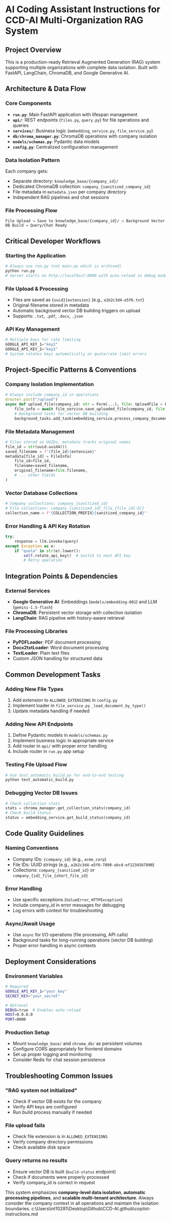 # AI Coding Assistant Instructions for CCD-AI Multi-Organization RAG System

## Project Overview
This is a production-ready Retrieval Augmented Generation (RAG) system supporting multiple organizations with complete data isolation. Built with FastAPI, LangChain, ChromaDB, and Google Generative AI.

## Architecture & Data Flow

### Core Components
- **`run.py`**: Main FastAPI application with lifespan management
- **`api/`**: REST endpoints (`files.py`, `query.py`) for file operations and queries
- **`services/`**: Business logic (`embedding_service.py`, `file_service.py`)
- **`db/chroma_manager.py`**: ChromaDB operations with company isolation
- **`models/schemas.py`**: Pydantic data models
- **`config.py`**: Centralized configuration management

### Data Isolation Pattern
Each company gets:
- Separate directory: `knowledge_base/{company_id}/`
- Dedicated ChromaDB collection: `company_{sanitized_company_id}`
- File metadata in `metadata.json` per company directory
- Independent RAG pipelines and chat sessions

### File Processing Flow
```
File Upload → Save to knowledge_base/{company_id}/ → Background Vector DB Build → Query/Chat Ready
```

## Critical Developer Workflows

### Starting the Application
```bash
# Always use run.py (not main.py which is archived)
python run.py
# Server starts on http://localhost:8000 with auto-reload in debug mode
```

### File Upload & Processing
- Files are saved as `{uuid}{extension}` (e.g., `a1b2c3d4-e5f6.txt`)
- Original filename stored in metadata
- Automatic background vector DB building triggers on upload
- Supports: `.txt`, `.pdf`, `.docx`, `.json`

### API Key Management
```python
# Multiple keys for rate limiting
GOOGLE_API_KEY_1="key1"
GOOGLE_API_KEY_2="key2"
# System rotates keys automatically on quota/rate limit errors
```

## Project-Specific Patterns & Conventions

### Company Isolation Implementation
```python
# Always include company_id in operations
@router.post("/upload")
async def upload_file(company_id: str = Form(...), file: UploadFile = File(...)):
    file_info = await file_service.save_uploaded_file(company_id, file)
    # Background tasks for vector DB building
    background_tasks.add_task(embedding_service.process_company_documents, company_id)
```

### File Metadata Management
```python
# Files stored as UUIDs, metadata tracks original names
file_id = str(uuid.uuid4())
saved_filename = f"{file_id}{extension}"
metadata[file_id] = FileInfo(
    file_id=file_id,
    filename=saved_filename,
    original_filename=file.filename,
    # ... other fields
)
```

### Vector Database Collections
```python
# Company collections: company_{sanitized_id}
# File collections: company_{sanitized_id}_file_{file_id[:8]}
collection_name = f"{COLLECTION_PREFIX}{sanitized_company_id}"
```

### Error Handling & API Key Rotation
```python
try:
    response = llm.invoke(query)
except Exception as e:
    if "quota" in str(e).lower():
        self.rotate_api_key()  # Switch to next API key
        # Retry operation
```

## Integration Points & Dependencies

### External Services
- **Google Generative AI**: Embeddings (`models/embedding-001`) and LLM (`gemini-1.5-flash`)
- **ChromaDB**: Persistent vector storage with collection isolation
- **LangChain**: RAG pipeline with history-aware retrieval

### File Processing Libraries
- **PyPDFLoader**: PDF document processing
- **Docx2txtLoader**: Word document processing
- **TextLoader**: Plain text files
- Custom JSON handling for structured data

## Common Development Tasks

### Adding New File Types
1. Add extension to `ALLOWED_EXTENSIONS` in `config.py`
2. Implement loader in `file_service.py` `_load_document_by_type()`
3. Update metadata handling if needed

### Adding New API Endpoints
1. Define Pydantic models in `models/schemas.py`
2. Implement business logic in appropriate service
3. Add router in `api/` with proper error handling
4. Include router in `run.py` app setup

### Testing File Upload Flow
```python
# Use test_automatic_build.py for end-to-end testing
python test_automatic_build.py
```

### Debugging Vector DB Issues
```python
# Check collection stats
stats = chroma_manager.get_collection_stats(company_id)
# Check build status
status = embedding_service.get_build_status(company_id)
```

## Code Quality Guidelines

### Naming Conventions
- Company IDs: `{company_id}` (e.g., `acme_corp`)
- File IDs: UUID strings (e.g., `a1b2c3d4-e5f6-7890-abcd-ef1234567890`)
- Collections: `company_{sanitized_id}` or `company_{id}_file_{short_file_id}`

### Error Handling
- Use specific exceptions (`ValueError`, `HTTPException`)
- Include company_id in error messages for debugging
- Log errors with context for troubleshooting

### Async/Await Usage
- Use `async` for I/O operations (file processing, API calls)
- Background tasks for long-running operations (vector DB building)
- Proper error handling in async contexts

## Deployment Considerations

### Environment Variables
```bash
# Required
GOOGLE_API_KEY_1="your_key"
SECRET_KEY="your_secret"

# Optional
DEBUG=true  # Enables auto-reload
HOST=0.0.0.0
PORT=8000
```

### Production Setup
- Mount `knowledge_base/` and `chroma_db/` as persistent volumes
- Configure CORS appropriately for frontend domains
- Set up proper logging and monitoring
- Consider Redis for chat session persistence

## Troubleshooting Common Issues

### "RAG system not initialized"
- Check if vector DB exists for the company
- Verify API keys are configured
- Run build process manually if needed

### File upload fails
- Check file extension is in `ALLOWED_EXTENSIONS`
- Verify company directory permissions
- Check available disk space

### Query returns no results
- Ensure vector DB is built (`build-status` endpoint)
- Check if documents were properly processed
- Verify company_id is correct in request

This system emphasizes **company-level data isolation**, **automatic processing pipelines**, and **scalable multi-tenant architecture**. Always consider the company context in all operations and maintain the isolation boundaries.</content>
<parameter name="filePath">c:\Users\int10281\Desktop\Github\CCD-AI\.github\copilot-instructions.md

